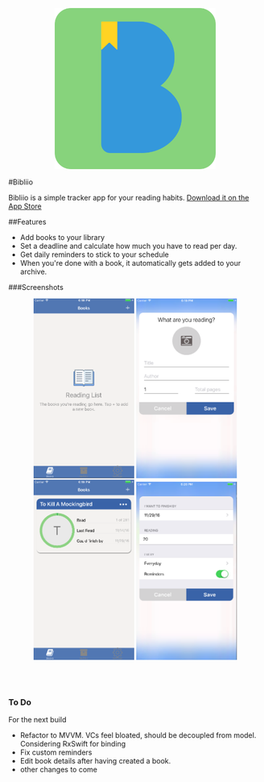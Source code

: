 <p align="center">
  <img width="320" src="assets/biblio.png"/>
</p>

#Bibliio

Bibliio is a simple tracker app for your reading habits. [Download it on the App Store](https://itunes.apple.com/WebObjects/MZStore.woa/wa/viewSoftware?id=1176316593&mt=8)

##Features

- Add books to your library
- Set a deadline and calculate how much you have to read per day. 
- Get daily reminders to stick to your schedule
- When you're done with a book, it automatically gets added to your archive.

###Screenshots
<p align="center">
    <img width="200" src="assets/screenshot-2.png"/>
    <img width="200" src="assets/screenshot-3.png"/>
    <img width="200" src="assets/screenshot-4.png"/>
    <img width="200" src="assets/screenshot-5.png"/>
</p>
<br/><br/>

### To Do

For the next build
- Refactor to MVVM. VCs feel bloated, should be decoupled from model. Considering RxSwift for binding
- Fix custom reminders
- Edit book details after having created a book.
- other changes to come

